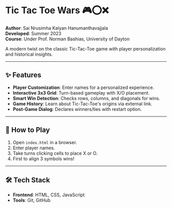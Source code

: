 # Tic Tac Toe Wars 🎮⭕❌

**Author**: Sai Nrusimha Kalyan Hanumanthavajjala  
**Developed**: Summer 2023  
**Course**: Under Prof. Norman Bashias, University of Dayton  

A modern twist on the classic Tic-Tac-Toe game with player personalization and historical insights.  

---

## ✨ Features  
- **Player Customization**: Enter names for a personalized experience.  
- **Interactive 3x3 Grid**: Turn-based gameplay with X/O placement.  
- **Smart Win Detection**: Checks rows, columns, and diagonals for wins.  
- **Game History**: Learn about Tic-Tac-Toe's origins via external link.  
- **Post-Game Dialog**: Declares winners/ties with restart option.  

---

## 🚀 How to Play  
1. Open `index.html` in a browser.  
2. Enter player names.  
3. Take turns clicking cells to place X or O.  
4. First to align 3 symbols wins!  

---

## 🛠️ Tech Stack  
- **Frontend**: HTML, CSS, JavaScript  
- **Tools**: Git, GitHub  
